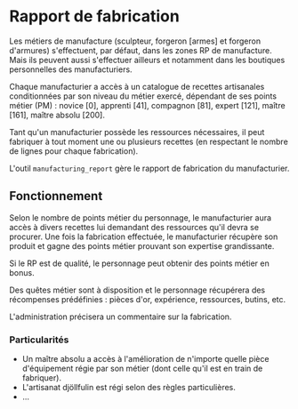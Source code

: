 # Rapport de fabrication

Les métiers de manufacture (sculpteur, forgeron [armes] et forgeron d'armures) s'effectuent, par défaut, dans les zones RP de manufacture. Mais ils peuvent aussi s'effectuer ailleurs et notamment dans les boutiques personnelles des manufacturiers.

Chaque manufacturier a accès à un catalogue de recettes artisanales conditionnées par son niveau du métier exercé, dépendant de ses points métier (PM) : novice [0], apprenti [41], compagnon [81], expert [121], maître [161], maître absolu [200].

Tant qu'un manufacturier possède les ressources nécessaires, il peut fabriquer à tout moment une ou plusieurs recettes (en respectant le nombre de lignes pour chaque fabrication).

L'outil `manufacturing_report` gère le rapport de fabrication du manufacturier.

## Fonctionnement

Selon le nombre de points métier du personnage, le manufacturier aura accès à divers recettes lui demandant des ressources qu'il devra se procurer. Une fois la fabrication effectuée, le manufacturier récupère son produit et gagne des points métier prouvant son expertise grandissante.

Si le RP est de qualité, le personnage peut obtenir des points métier en bonus. 

Des quêtes métier sont à disposition et le personnage récupérera des récompenses prédéfinies : pièces d'or, expérience, ressources, butins, etc.

L'administration précisera un commentaire sur la fabrication.

### Particularités

- Un maître absolu a accès à l'amélioration de n'importe quelle pièce d'équipement régie par son métier (dont celle qu'il est en train de fabriquer).
- L'artisanat djöllfulin est régi selon des règles particulières.
- ...
